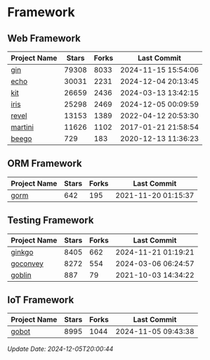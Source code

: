 # Framework

## Web Framework
| Project Name | Stars | Forks | Last Commit |
| ------------ | ----- | ----- | ----------- |
| [gin](https://github.com/gin-gonic/gin) | 79308 | 8033 | 2024-11-15 15:54:06 |
| [echo](https://github.com/labstack/echo) | 30031 | 2231 | 2024-12-04 20:13:45 |
| [kit](https://github.com/go-kit/kit) | 26659 | 2436 | 2024-03-13 13:42:15 |
| [iris](https://github.com/kataras/iris) | 25298 | 2469 | 2024-12-05 00:09:59 |
| [revel](https://github.com/revel/revel) | 13153 | 1389 | 2022-04-12 20:53:30 |
| [martini](https://github.com/go-martini/martini) | 11626 | 1102 | 2017-01-21 21:58:54 |
| [beego](https://github.com/astaxie/beego) | 729 | 183 | 2020-12-13 11:36:23 |

## ORM Framework
| Project Name | Stars | Forks | Last Commit |
| ------------ | ----- | ----- | ----------- |
| [gorm](https://github.com/jinzhu/gorm) | 642 | 195 | 2021-11-20 01:15:37 |

## Testing Framework
| Project Name | Stars | Forks | Last Commit |
| ------------ | ----- | ----- | ----------- |
| [ginkgo](https://github.com/onsi/ginkgo) | 8405 | 662 | 2024-11-21 01:19:21 |
| [goconvey](https://github.com/smartystreets/goconvey) | 8272 | 554 | 2024-03-06 06:24:57 |
| [goblin](https://github.com/franela/goblin) | 887 | 79 | 2021-10-03 14:34:22 |

## IoT Framework
| Project Name | Stars | Forks | Last Commit |
| ------------ | ----- | ----- | ----------- |
| [gobot](https://github.com/hybridgroup/gobot) | 8995 | 1044 | 2024-11-05 09:43:38 |

*Update Date: 2024-12-05T20:00:44*